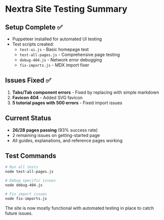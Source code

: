 # Nextra Site Testing Summary

## Setup Complete ✅
- Puppeteer installed for automated UI testing
- Test scripts created:
  - `test-ui.js` - Basic homepage test
  - `test-all-pages.js` - Comprehensive page testing
  - `debug-404.js` - Network error debugging
  - `fix-imports.js` - MDX import fixer

## Issues Fixed ✅
1. **Tabs/Tab component errors** - Fixed by replacing with simple markdown
2. **Favicon 404** - Added SVG favicon
3. **5 tutorial pages with 500 errors** - Fixed import issues

## Current Status
- **26/28 pages passing** (93% success rate)
- 2 remaining issues on getting-started page
- All guides, explanations, and reference pages working

## Test Commands
```bash
# Run all tests
node test-all-pages.js

# Debug specific issues
node debug-404.js

# Fix import issues
node fix-imports.js
```

The site is now mostly functional with automated testing in place to catch future issues.